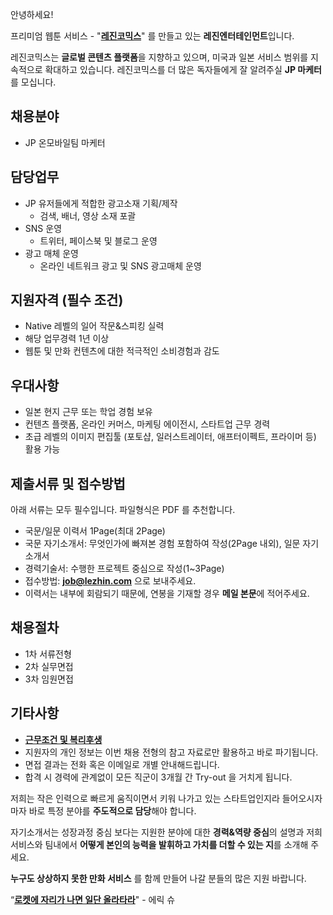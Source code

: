 ﻿안녕하세요!

프리미엄 웹툰 서비스 - "**[레진코믹스](http://www.lezhin.com)**" 를 만들고 있는 **레진엔터테인먼트**입니다.

레진코믹스는 **글로벌 콘텐츠 플랫폼**을 지향하고 있으며, 미국과 일본 서비스 범위를 지속적으로 확대하고 있습니다. 
레진코믹스를 더 많은 독자들에게 잘 알려주실 **JP 마케터**를 모십니다.
 

## 채용분야 

- JP 온모바일팀 마케터 


## 담당업무

- JP 유저들에게 적합한 광고소재 기획/제작
  - 검색, 배너, 영상 소재 포괄
- SNS 운영
  - 트위터, 페이스북 및 블로그 운영
- 광고 매체 운영
  - 온라인 네트워크 광고 및 SNS 광고매체 운영


## 지원자격 (필수 조건)

- Native 레벨의 일어 작문&스피킹 실력
- 해당 업무경력 1년 이상 
- 웹툰 및 만화 컨텐츠에 대한 적극적인 소비경험과 감도 


## 우대사항

- 일본 현지 근무 또는 학업 경험 보유
- 컨텐츠 플랫폼, 온라인 커머스, 마케팅 에이전시, 스타트업 근무 경력
- 초급 레벨의 이미지 편집툴 (포토샵, 일러스트레이터, 애프터이펙트, 프라이머 등) 활용 가능


## 제출서류 및 접수방법

아래 서류는 모두 필수입니다. 파일형식은 PDF 를 추천합니다.

- 국문/일문 이력서 1Page(최대 2Page)
- 국문 자기소개서: 무엇인가에 빠져본 경험 포함하여 작성(2Page 내외), 일문 자기소개서
- 경력기술서: 수행한 프로젝트 중심으로 작성(1~3Page)
- 접수방법: **job@lezhin.com** 으로 보내주세요.
- 이력서는 내부에 회람되기 때문에, 연봉을 기재할 경우 **메일 본문**에 적어주세요.

## 채용절차 

- 1차 서류전형
- 2차 실무면접 
- 3차 임원면접 


## 기타사항 
- [**근무조건 및 복리후생**](https://github.com/lezhin/apply/blob/master/README.md)
- 지원자의 개인 정보는 이번 채용 전형의 참고 자료로만 활용하고 바로 파기됩니다.
- 면접 결과는 전화 혹은 이메일로 개별 안내해드립니다.
- 합격 시 경력에 관계없이 모든 직군이 3개월 간 Try-out 을 거치게 됩니다. 


저희는 작은 인력으로 빠르게 움직이면서 키워 나가고 있는 스타트업인지라 들어오시자마자 바로 특정 분야를 **주도적으로 담당**해야 합니다. 

자기소개서는 성장과정 중심 보다는 지원한 분야에 대한 **경력&역량 중심**의 설명과 저희 서비스와 팀내에서 **어떻게 본인의 능력을 발휘하고 가치를 더할 수 있는 지**를 소개해 주세요.

**누구도 상상하지 못한 만화 서비스** 를 함께 만들어 나갈 분들의 많은 지원 바랍니다.


“[**로켓에 자리가 나면 일단 올라타라**](http://estima.wordpress.com/2012/05/28/sheryl/)" - 에릭 슈
